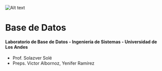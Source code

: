 ![Alt text](https://github.com/yeniferramirez11/Base-Datos-ULA/blob/master/resources/logo_computacion.png)

# Base de Datos
#### Laboratorio de Base de Datos - Ingeniería de Sistemas - Universidad de Los Andes

* Prof. Solazver Solé
* Preps. Victor Albornoz, Yenifer Ramírez

